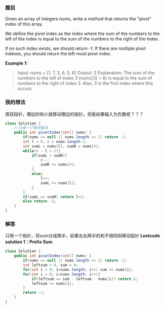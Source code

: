 ﻿### 题目
Given an array of integers nums, write a method that returns the "pivot" index of this array.

We define the pivot index as the index where the sum of the numbers to the left of the index is equal to the sum of the numbers to the right of the index.

If no such index exists, we should return -1. If there are multiple pivot indexes, you should return the left-most pivot index.

**Example 1:**

>Input: 
nums = [1, 7, 3, 6, 5, 6]
Output: 3
Explanation: 
The sum of the numbers to the left of index 3 (nums[3] = 6) is equal to the sum of numbers to the right of index 3.
Also, 3 is the first index where this occurs.

### 我的想法
用双指针，哪边的和小就移动哪边的指针。但是如果输入为负数呢？？？
```java
class Solution {
	//记录一下错误做法
    public int pivotIndex(int[] nums) {
        if(nums == null || nums.length <= 1) return -1;
        int l = 0, r = nums.length-1;
        int sumL = nums[l], sumR = nums[r];
        while(r - l > 2){
            if(sumL > sumR){
                r--;
                sumR += nums[r];
            } 
            else{
                l++;
                sumL += nums[l];
            } 
        }
        if(sumL == sumR) return l+1;
        else return -1;
    }
}
```

### 解答
只用一个指针，将sum分成两半，如果左右两半的和不相同则移动指针
**Leetcode solution 1：Prefix Sum**
```java
class Solution {
    public int pivotIndex(int[] nums) {
        if(nums == null || nums.length <= 1) return -1;
        int leftsum = 0, sum = 0;
        for(int i = 0; i<nums.length; i++) sum += nums[i];
        for(int i = 0; i<nums.length; i++){
            if(leftsum == sum - leftsum - nums[i]) return i;
            leftsum += nums[i];
        }
        return -1;
    }
}
```
